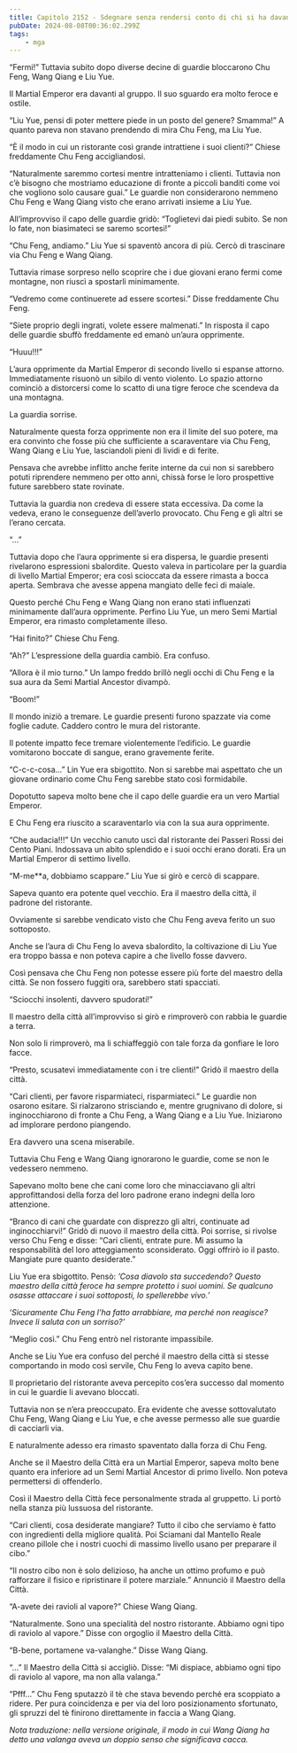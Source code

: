 ```yaml
---
title: Capitolo 2152 - Sdegnare senza rendersi conto di chi si ha davanti
pubDate: 2024-08-08T00:36:02.299Z
tags:
    - mga
---
```



“Fermi!” Tuttavia subito dopo diverse decine di guardie bloccarono Chu Feng, Wang Qiang e Liu Yue.

Il Martial Emperor era davanti al gruppo. Il suo sguardo era molto feroce e ostile.

“Liu Yue, pensi di poter mettere piede in un posto del genere? Smamma!” A quanto pareva non stavano prendendo di mira Chu Feng, ma Liu Yue.

“È il modo in cui un ristorante così grande intrattiene i suoi clienti?” Chiese freddamente Chu Feng accigliandosi.

“Naturalmente saremmo cortesi mentre intratteniamo i clienti. Tuttavia non c’è bisogno che mostriamo educazione di fronte a piccoli banditi come voi che vogliono solo causare guai.” Le guardie non considerarono nemmeno Chu Feng e Wang Qiang visto che erano arrivati insieme a Liu Yue.

All’improvviso il capo delle guardie gridò: “Toglietevi dai piedi subito. Se non lo fate, non biasimateci se saremo scortesi!”

“Chu Feng, andiamo.” Liu Yue si spaventò ancora di più. Cercò di trascinare via Chu Feng e Wang Qiang.

Tuttavia rimase sorpreso nello scoprire che i due giovani erano fermi come montagne, non riuscì a spostarli minimamente.

“Vedremo come continuerete ad essere scortesi.” Disse freddamente Chu Feng.

“Siete proprio degli ingrati, volete essere malmenati.” In risposta il capo delle guardie sbuffò freddamente ed emanò un’aura opprimente.

“Huuu!!!”

L’aura opprimente da Martial Emperor di secondo livello si espanse attorno. Immediatamente risuonò un sibilo di vento violento. Lo spazio attorno cominciò a distorcersi come lo scatto di una tigre feroce che scendeva da una montagna.

La guardia sorrise.

Naturalmente questa forza opprimente non era il limite del suo potere, ma era convinto che fosse più che sufficiente a scaraventare via Chu Feng, Wang Qiang e Liu Yue, lasciandoli pieni di lividi e di ferite.

Pensava che avrebbe inflitto anche ferite interne da cui non si sarebbero potuti riprendere nemmeno per otto anni, chissà forse le loro prospettive future sarebbero state rovinate.

Tuttavia la guardia non credeva di essere stata eccessiva. Da come la vedeva, erano le conseguenze dell’averlo provocato. Chu Feng e gli altri se l’erano cercata.

“...”

Tuttavia dopo che l’aura opprimente si era dispersa, le guardie presenti rivelarono espressioni sbalordite. Questo valeva in particolare per la guardia di livello Martial Emperor; era così scioccata da essere rimasta a bocca aperta. Sembrava che avesse appena mangiato delle feci di maiale.

Questo perché Chu Feng e Wang Qiang non erano stati influenzati minimamente dall’aura opprimente. Perfino Liu Yue, un mero Semi Martial Emperor, era rimasto completamente illeso.

“Hai finito?” Chiese Chu Feng.

“Ah?” L’espressione della guardia cambiò. Era confuso.

“Allora è il mio turno.” Un lampo freddo brillò negli occhi di Chu Feng e la sua aura da Semi Martial Ancestor divampò.

“Boom!”

Il mondo iniziò a tremare. Le guardie presenti furono spazzate via come foglie cadute. Caddero contro le mura del ristorante.

Il potente impatto fece tremare violentemente l’edificio. Le guardie vomitarono boccate di sangue, erano gravemente ferite.

“C-c-c-cosa…” Lin Yue era sbigottito. Non si sarebbe mai aspettato che un giovane ordinario come Chu Feng sarebbe stato così formidabile.

Dopotutto sapeva molto bene che il capo delle guardie era un vero Martial Emperor.

E Chu Feng era riuscito a scaraventarlo via con la sua aura opprimente.

“Che audacia!!!” Un vecchio canuto uscì dal ristorante dei Passeri Rossi dei Cento Piani. Indossava un abito splendido e i suoi occhi erano dorati. Era un Martial Emperor di settimo livello.

“M-me**a, dobbiamo scappare.” Liu Yue si girò e cercò di scappare.

Sapeva quanto era potente quel vecchio. Era il maestro della città, il padrone del ristorante.

Ovviamente si sarebbe vendicato visto che Chu Feng aveva ferito un suo sottoposto.

Anche se l’aura di Chu Feng lo aveva sbalordito, la coltivazione di Liu Yue era troppo bassa e non poteva capire a che livello fosse davvero.

Così pensava che Chu Feng non potesse essere più forte del maestro della città. Se non fossero fuggiti ora, sarebbero stati spacciati.

“Sciocchi insolenti, davvero spudorati!”

Il maestro della città all’improvviso si girò e rimproverò con rabbia le guardie a terra.

Non solo li rimproverò, ma li schiaffeggiò con tale forza da gonfiare le loro facce.

“Presto, scusatevi immediatamente con i tre clienti!” Gridò il maestro della città.

“Cari clienti, per favore risparmiateci, risparmiateci.” Le guardie non osarono esitare. Si rialzarono strisciando e, mentre grugnivano di dolore, si inginocchiarono di fronte a Chu Feng, a Wang Qiang e a Liu Yue. Iniziarono ad implorare perdono piangendo.

Era davvero una scena miserabile.

Tuttavia Chu Feng e Wang Qiang ignorarono le guardie, come se non le vedessero nemmeno.

Sapevano molto bene che cani come loro che minacciavano gli altri approfittandosi della forza del loro padrone erano indegni della loro attenzione.

“Branco di cani che guardate con disprezzo gli altri, continuate ad inginocchiarvi!” Gridò di nuovo il maestro della città. Poi sorrise, si rivolse verso Chu Feng e disse: “Cari clienti, entrate pure. Mi assumo la responsabilità del loro atteggiamento sconsiderato. Oggi offrirò io il pasto. Mangiate pure quanto desiderate.”

Liu Yue era sbigottito. Pensò: <em>’Cosa diavolo sta succedendo? Questo maestro della città feroce ha sempre protetto i suoi uomini. Se qualcuno osasse attaccare i suoi sottoposti, lo spellerebbe vivo.’</em>

<em>‘Sicuramente Chu Feng l’ha fatto arrabbiare, ma perché non reagisce? Invece li saluta con un sorriso?’</em>

“Meglio così.” Chu Feng entrò nel ristorante impassibile.

Anche se Liu Yue era confuso del perché il maestro della città si stesse comportando in modo così servile, Chu Feng lo aveva capito bene.

Il proprietario del ristorante aveva percepito cos’era successo dal momento in cui le guardie li avevano bloccati.

Tuttavia non se n’era preoccupato. Era evidente che avesse sottovalutato Chu Feng, Wang Qiang e Liu Yue, e che avesse permesso alle sue guardie di cacciarli via.

E naturalmente adesso era rimasto spaventato dalla forza di Chu Feng.

Anche se il Maestro della Città era un Martial Emperor, sapeva molto bene quanto era inferiore ad un Semi Martial Ancestor di primo livello. Non poteva permettersi di offenderlo.

Così il Maestro della Città fece personalmente strada al gruppetto. Li portò nella stanza più lussuosa del ristorante.

“Cari clienti, cosa desiderate mangiare? Tutto il cibo che serviamo è fatto con ingredienti della migliore qualità. Poi Sciamani dal Mantello Reale creano pillole che i nostri cuochi di massimo livello usano per preparare il cibo.”

“Il nostro cibo non è solo delizioso, ha anche un ottimo profumo e può rafforzare il fisico e ripristinare il potere marziale.” Annunciò il Maestro della Città.

“A-avete dei ravioli al vapore?” Chiese Wang Qiang.

“Naturalmente. Sono una specialità del nostro ristorante. Abbiamo ogni tipo di raviolo al vapore.” Disse con orgoglio il Maestro della Città.

“B-bene, portamene va-valanghe.” Disse Wang Qiang.

“...” Il Maestro della Città si accigliò. Disse: “Mi dispiace, abbiamo ogni tipo di raviolo al vapore, ma non alla valanga.”

“Pfff…” Chu Feng sputazzò il tè che stava bevendo perché era scoppiato a ridere. Per pura coincidenza e per via del loro posizionamento sfortunato, gli spruzzi del tè finirono direttamente in faccia a Wang Qiang.

<em>Nota traduzione: nella versione originale, il modo in cui Wang Qiang ha detto una valanga aveva un doppio senso che significava cacca.</em>


